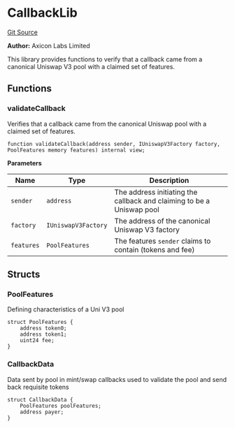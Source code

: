 # CallbackLib
[Git Source](https://github.com/code-423n4/2024-06-panoptic/blob/a868cbaf8b56e1739446f63a0ed03b03b5f60685/contracts/libraries/CallbackLib.sol)

**Author:**
Axicon Labs Limited

This library provides functions to verify that a callback came from a canonical Uniswap V3 pool with a claimed set of features.


## Functions
### validateCallback

Verifies that a callback came from the canonical Uniswap pool with a claimed set of features.


```solidity
function validateCallback(address sender, IUniswapV3Factory factory, PoolFeatures memory features) internal view;
```
**Parameters**

|Name|Type|Description|
|----|----|-----------|
|`sender`|`address`|The address initiating the callback and claiming to be a Uniswap pool|
|`factory`|`IUniswapV3Factory`|The address of the canonical Uniswap V3 factory|
|`features`|`PoolFeatures`|The features `sender` claims to contain (tokens and fee)|


## Structs
### PoolFeatures
Defining characteristics of a Uni V3 pool


```solidity
struct PoolFeatures {
    address token0;
    address token1;
    uint24 fee;
}
```

### CallbackData
Data sent by pool in mint/swap callbacks used to validate the pool and send back requisite tokens


```solidity
struct CallbackData {
    PoolFeatures poolFeatures;
    address payer;
}
```

